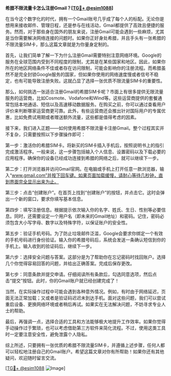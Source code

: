 **希腊不限流量卡怎么注册Gmail？[[TG💪+ @esim1088](https://t.me/s/esim1088)]**

在当今这个数字化的时代，拥有一个Gmail账号几乎成了每个人的标配。无论你是想用来接收邮件、管理日程，还是参与在线活动，Gmail都提供了高效且便捷的服务。然而，对于那些身在国外的朋友来说，注册Gmail可能会遇到一些麻烦，尤其是当你需要解决网络连接的问题时。如果你正好身处希腊，并且手头有一张希腊的不限流量SIM卡，那么这篇文章就是为你量身定制的。

首先，让我们简单了解一下为什么注册Gmail需要特别注意网络环境。Google的服务在全球范围内受到不同程度的限制，尤其是在某些国家和地区。因此，如果你所在的地区网络条件不佳或者存在访问限制，可能会影响你的注册流程。而希腊虽然不是完全封锁Google服务的国家，但如果你使用的网络速度慢或者信号不稳定，也有可能导致注册失败。这就凸显了选择一张优质不限流量SIM卡的重要性。

那么，如何挑选一张适合注册Gmail的希腊SIM卡呢？市面上有很多提供无限流量服务的运营商，比如Cosmote、Vodafone和Wind等。这些运营商提供的套餐通常包括本地通话、短信以及高速移动数据服务。在购买之前，你可以通过查看用户评价来判断哪家运营商更可靠。此外，有些运营商还会推出针对国际用户的专属优惠，比如免费试用期或者赠送额外流量，这些都是值得考虑的因素。

接下来，我们进入正题——如何使用希腊不限流量卡注册Gmail。整个过程其实并不复杂，只需要按照以下步骤操作即可：

第一步：激活你的希腊SIM卡。将新买的SIM卡插入手机后，按照说明书上的指引完成激活程序。一般来说，这一步骤包括输入个人信息、设置密码以及下载必要的应用程序。确保你的设备已经成功连接到希腊的网络之后，就可以继续下一步。

第二步：打开浏览器并访问Gmail官网。在电脑或手机上打开任意一款浏览器，输入“www.gmail.com”并按下回车键。如果页面加载缓慢，请耐心等待几秒钟，直到界面完全显示出来为止。

第三步：点击“创建账户”。在首页上找到“创建账户”的按钮，并点击它。这时会弹出一个新的窗口，要求你填写基本信息。

第四步：填写注册信息。根据提示依次输入你的名字、姓氏、生日、性别等必要信息。同时，还需要设定一个用户名（即未来的Gmail地址）和密码。记住，密码必须包含大小写字母、数字以及特殊字符，以保证账户的安全性。

第五步：验证手机号码。为了防止垃圾邮件泛滥，Google会要求你绑定一个有效的手机号码进行身份验证。输入你的希腊号码后，系统会发送一条确认短信到你的手机上。输入收到的验证码后，继续下一步。

第六步：选择安全问题与答案。这部分是为了帮助你在忘记密码时找回账户。选择几个你觉得容易回答的问题，并给出正确答案。完成后保存更改。

第七步：同意条款并提交申请。仔细阅读所有条款后，勾选同意选项，然后点击“提交”按钮。此时，你的Gmail账户就已经创建完成了！

当然，在实际操作过程中可能会遇到各种意外情况。例如，有时由于网络延迟，页面无法正常加载；又或者是验证码迟迟未到达手机。面对这些问题，我们可以尝试重启设备、更换网络环境或者稍后再试。如果实在无法解决问题，不妨寻求专业人士的帮助。

最后，再强调一点，选择合适的工具和方法能够极大地提升工作效率。如果你觉得手动操作过于繁琐，也可以考虑借助第三方软件来简化流程。不过，使用这类工具时一定要注意安全性，避免泄露个人隐私。

综上所述，只要拥有一张优质的希腊不限流量SIM卡，并遵循上述步骤，任何人都可以轻松地注册自己的Gmail账户。希望这篇文章对你有所帮助！如果你还有其他疑问，欢迎随时留言交流。

[[TG💪+ @esim1088](https://t.me/s/esim1088) ![Image](https://i.postimg.cc/4NQfJmqS/Snipaste-2025-05-13-00-14-12.png)]
